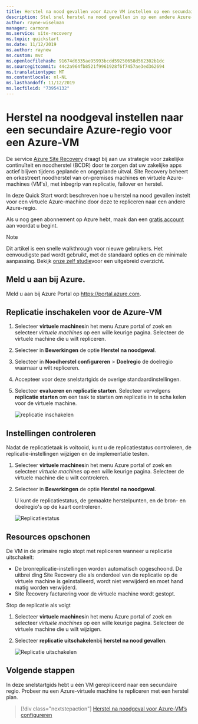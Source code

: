 ```yaml
---
title: Herstel na nood gevallen voor Azure VM instellen op een secundaire regio met Azure Site Recovery
description: Stel snel herstel na nood gevallen in op een andere Azure-regio voor een Azure-VM met behulp van de Azure Site Recovery-service.
author: rayne-wiselman
manager: carmonm
ms.service: site-recovery
ms.topic: quickstart
ms.date: 11/12/2019
ms.author: raynew
ms.custom: mvc
ms.openlocfilehash: 91674d6335ae95993bcdd59250658d562302b1dc
ms.sourcegitcommit: 44c2a964fb8521f9961928f6f7457ae3ed362694
ms.translationtype: MT
ms.contentlocale: nl-NL
ms.lasthandoff: 11/12/2019
ms.locfileid: "73954132"
---
```

# <a name="set-up-disaster-recovery-to-a-secondary-azure-region-for-an-azure-vm"></a>Herstel na noodgeval instellen naar een secundaire Azure-regio voor een Azure-VM        

De service [Azure Site Recovery](site-recovery-overview.md) draagt bij aan uw strategie voor zakelijke continuïteit en noodherstel (BCDR) door te zorgen dat uw zakelijke apps actief blijven tijdens geplande en ongeplande uitval. Site Recovery beheert en orkestreert noodherstel van on-premises machines en virtuele Azure-machines (VM's), met inbegrip van replicatie, failover en herstel.

In deze Quick Start wordt beschreven hoe u herstel na nood gevallen instelt voor een virtuele Azure-machine door deze te repliceren naar een andere Azure-regio.

Als u nog geen abonnement op Azure hebt, maak dan een [gratis account](https://azure.microsoft.com/free/?WT.mc_id=A261C142F) aan voordat u begint.

> [!NOTE]
> Dit artikel is een snelle walkthrough voor nieuwe gebruikers. Het eenvoudigste pad wordt gebruikt, met de standaard opties en de minimale aanpassing.  Bekijk [onze zelf studie](azure-to-azure-tutorial-enable-replication.md)voor een uitgebreid overzicht.

## <a name="log-in-to-azure"></a>Meld u aan bij Azure.

Meld u aan bij Azure Portal op https://portal.azure.com.

## <a name="enable-replication-for-the-azure-vm"></a>Replicatie inschakelen voor de Azure-VM

1. Selecteer **virtuele machines**in het menu Azure portal of zoek en selecteer *virtuele machines* op een wille keurige pagina. Selecteer de virtuele machine die u wilt repliceren.
2. Selecteer in **Bewerkingen** de optie **Herstel na noodgeval**.
3. Selecteer in **Noodherstel configureren** > **Doelregio** de doelregio waarnaar u wilt repliceren.
4. Accepteer voor deze snelstartgids de overige standaardinstellingen.
5. Selecteer **evalueren en replicatie starten**. Selecteer vervolgens **replicatie starten** om een taak te starten om replicatie in te scha kelen voor de virtuele machine.

    ![replicatie inschakelen](media/azure-to-azure-quickstart/enable-replication1.png)

## <a name="verify-settings"></a>Instellingen controleren

Nadat de replicatietaak is voltooid, kunt u de replicatiestatus controleren, de replicatie-instellingen wijzigen en de implementatie testen.

1. Selecteer **virtuele machines**in het menu Azure portal of zoek en selecteer *virtuele machines* op een wille keurige pagina. Selecteer de virtuele machine die u wilt controleren.
2. Selecteer in **Bewerkingen** de optie **Herstel na noodgeval**.

   U kunt de replicatiestatus, de gemaakte herstelpunten, en de bron- en doelregio's op de kaart controleren.

   ![Replicatiestatus](media/azure-to-azure-quickstart/replication-status.png)

## <a name="clean-up-resources"></a>Resources opschonen

De VM in de primaire regio stopt met repliceren wanneer u replicatie uitschakelt:

- De bronreplicatie-instellingen worden automatisch opgeschoond. De uitbrei ding Site Recovery die als onderdeel van de replicatie op de virtuele machine is geïnstalleerd, wordt niet verwijderd en moet hand matig worden verwijderd. 
- Site Recovery facturering voor de virtuele machine wordt gestopt.

Stop de replicatie als volgt

1. Selecteer **virtuele machines**in het menu Azure portal of zoek en selecteer *virtuele machines* op een wille keurige pagina. Selecteer de virtuele machine die u wilt wijzigen.
2. Selecteer **replicatie uitschakelen**bij **herstel na nood gevallen**.

   ![Replicatie uitschakelen](media/azure-to-azure-quickstart/disable2-replication.png)

## <a name="next-steps"></a>Volgende stappen

In deze snelstartgids hebt u één VM gerepliceerd naar een secundaire regio. Probeer nu een Azure-virtuele machine te repliceren met een herstel plan.

> [!div class="nextstepaction"]
> [Herstel na noodgeval voor Azure-VM’s configureren](azure-to-azure-tutorial-enable-replication.md)
